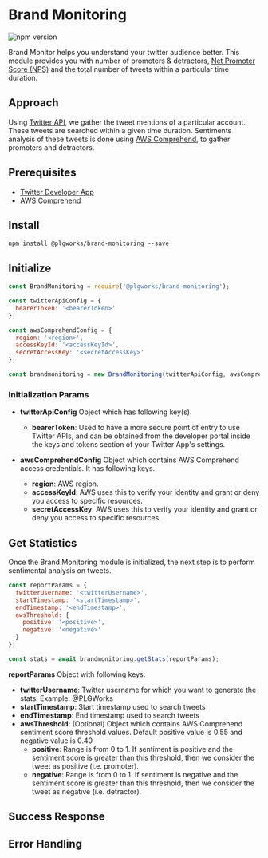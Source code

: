 # Brand Monitoring
![npm version](https://img.shields.io/npm/v/@plgworks/brand-monitoring.svg?style=flat)

Brand Monitor helps you understand your twitter audience better. This module provides you with number of promoters & detractors, [Net Promoter Score (NPS)](https://en.wikipedia.org/wiki/Net_promoter_score) and the total number of tweets within a particular time duration.

## Approach

Using [Twitter API](https://developer.twitter.com/en/docs/twitter-api/tweets/timelines/api-reference/get-users-id-mentions), we gather the tweet mentions of a particular account. These tweets are searched within a given time duration. Sentiments analysis of these tweets is done using [AWS Comprehend](https://docs.aws.amazon.com/comprehend/latest/dg/API_BatchDetectSentiment.html), to gather promoters and detractors.

## Prerequisites
- [Twitter Developer App](https://developer.twitter.com/en/docs/twitter-api/getting-started/getting-access-to-the-twitter-api)
- [AWS Comprehend](https://docs.aws.amazon.com/comprehend/index.html)

## Install

```shell script
npm install @plgworks/brand-monitoring --save
```

## Initialize
```js
const BrandMonitoring = require('@plgworks/brand-monitoring');

const twitterApiConfig = {
  bearerToken: '<bearerToken>'
};

const awsComprehendConfig = {
  region: '<region>',
  accessKeyId: '<accessKeyId>',
  secretAccessKey: '<secretAccessKey>'
};

const brandmonitoring = new BrandMonitoring(twitterApiConfig, awsComprehendConfig);
```

### Initialization Params
- **twitterApiConfig** Object which has following key(s).

    - **bearerToken**: Used to have a more secure point of entry to use Twitter APIs, and can be obtained from the developer portal inside the keys and tokens section of your Twitter App's settings.

- **awsComprehendConfig** Object which contains AWS Comprehend access credentials. It has following keys.

    - **region**: AWS region.
    - **accessKeyId**: AWS uses this to verify your identity and grant or deny you access to specific resources.
    - **secretAccessKey**: AWS uses this to verify your identity and grant or deny you access to specific resources.

## Get Statistics
Once the Brand Monitoring module is initialized, the next step is to perform sentimental analysis on tweets.

```js
const reportParams = {
  twitterUsername: '<twitterUsername>',
  startTimestamp: '<startTimestamp>',
  endTimestamp: '<endTimestamp>',
  awsThreshold: {
    positive: '<positive>',
    negative: '<negative>'
  }
};

const stats = await brandmonitoring.getStats(reportParams);
```

**reportParams** Object with following keys.
- **twitterUsername**: Twitter username for which you want to generate the stats. Example: @PLGWorks
- **startTimestamp**: Start timestamp used to search tweets
- **endTimestamp**: End timestamp used to search tweets
- **awsThreshold**: (Optional) Object which contains AWS Comprehend sentiment score threshold values. Default positive value is 0.55 and negative value is 0.40
  - **positive**: Range is from 0 to 1. If sentiment is positive and the sentiment score is greater than this threshold, then we consider the tweet as positive (i.e. promoter).
  - **negative**: Range is from 0 to 1. If sentiment is negative and the sentiment score is greater than this threshold, then we consider the tweet as negative (i.e. detractor).

## Success Response



## Error Handling
